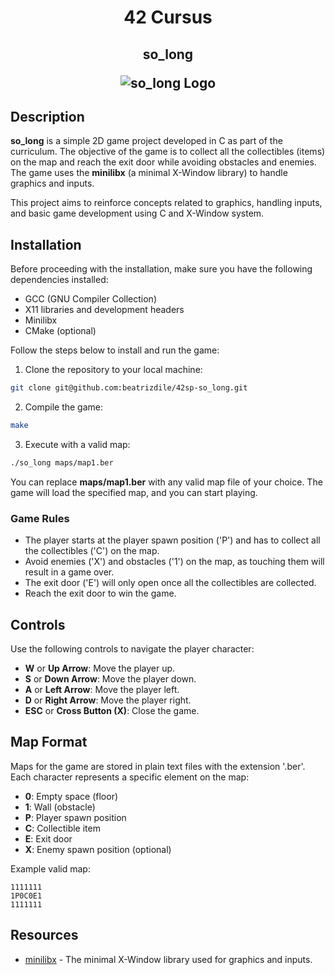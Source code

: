 <h1 align=center>
  42 Cursus
 </h1>
<h2 align=center>
  so_long

  ![so_long Logo](https://game.42sp.org.br/static/assets/achievements/so_longm.png)

  </h2>

## Description

**so_long** is a simple 2D game project developed in C as part of the curriculum. The objective of the game is to collect all the collectibles (items) on the map and reach the exit door while avoiding obstacles and enemies. The game uses the **minilibx** (a minimal X-Window library) to handle graphics and inputs.

This project aims to reinforce concepts related to graphics, handling inputs, and basic game development using C and X-Window system.

## Installation

Before proceeding with the installation, make sure you have the following dependencies installed:

- GCC (GNU Compiler Collection)
- X11 libraries and development headers
- Minilibx
- CMake (optional)

Follow the steps below to install and run the game:

1. Clone the repository to your local machine:

```bash
git clone git@github.com:beatrizdile/42sp-so_long.git
```

2. Compile the game:
```bash
make
```

3. Execute with a valid map:
```bash
./so_long maps/map1.ber
```

You can replace **maps/map1.ber** with any valid map file of your choice. The game will load the specified map, and you can start playing.

### Game Rules
- The player starts at the player spawn position ('P') and has to collect all the collectibles ('C') on the map.
- Avoid enemies ('X') and obstacles ('1') on the map, as touching them will result in a game over.
- The exit door ('E') will only open once all the collectibles are collected.
- Reach the exit door to win the game.

## Controls

Use the following controls to navigate the player character:

- **W** or **Up Arrow**: Move the player up.
- **S** or **Down Arrow**: Move the player down.
- **A** or **Left Arrow**: Move the player left.
- **D** or **Right Arrow**: Move the player right.
- **ESC** or **Cross Button (X)**: Close the game.

## Map Format

Maps for the game are stored in plain text files with the extension '.ber'. Each character represents a specific element on the map:

- **0**: Empty space (floor)
- **1**: Wall (obstacle)
- **P**: Player spawn position
- **C**: Collectible item
- **E**: Exit door
- **X**: Enemy spawn position (optional)

Example valid map:

```text
1111111
1P0C0E1
1111111
```

## Resources

- [minilibx](https://github.com/42Paris/minilibx-linux) - The minimal X-Window library used for graphics and inputs.


















